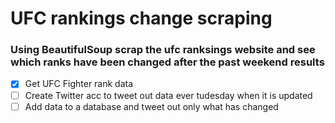 # UFC rankings change scraping 
### Using BeautifulSoup scrap the ufc ranksings website and see which ranks have been changed after the past weekend results
- [X] Get UFC Fighter rank data
- [ ] Create Twitter acc to tweet out data ever tudesday when it is updated
- [ ] Add data to a database and tweet out only what has changed 
